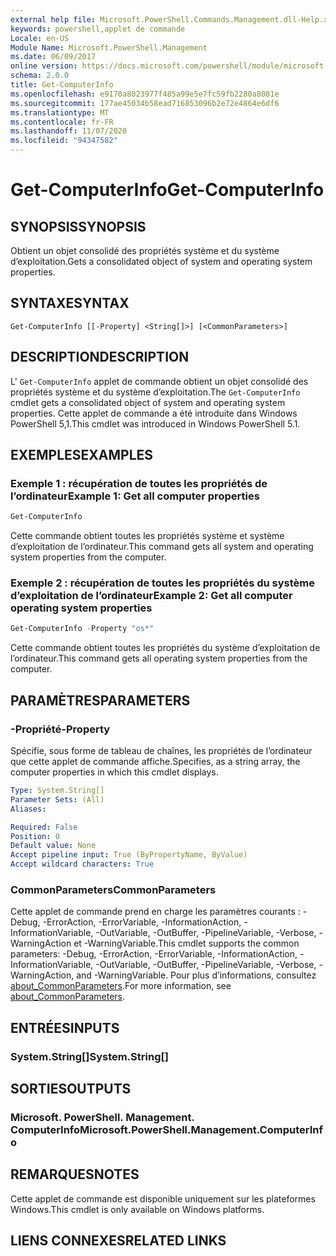 ```yaml
---
external help file: Microsoft.PowerShell.Commands.Management.dll-Help.xml
keywords: powershell,applet de commande
Locale: en-US
Module Name: Microsoft.PowerShell.Management
ms.date: 06/09/2017
online version: https://docs.microsoft.com/powershell/module/microsoft.powershell.management/get-computerinfo?view=powershell-7&WT.mc_id=ps-gethelp
schema: 2.0.0
title: Get-ComputerInfo
ms.openlocfilehash: e9170a8023977f485a99e5e7fc59fb2280a8081e
ms.sourcegitcommit: 177ae45034b58ead716853096b2e72e4864e6df6
ms.translationtype: MT
ms.contentlocale: fr-FR
ms.lasthandoff: 11/07/2020
ms.locfileid: "94347582"
---
```

# <span data-ttu-id="e957e-103">Get-ComputerInfo</span><span class="sxs-lookup"><span data-stu-id="e957e-103">Get-ComputerInfo</span></span>

## <span data-ttu-id="e957e-104">SYNOPSIS</span><span class="sxs-lookup"><span data-stu-id="e957e-104">SYNOPSIS</span></span>
<span data-ttu-id="e957e-105">Obtient un objet consolidé des propriétés système et du système d’exploitation.</span><span class="sxs-lookup"><span data-stu-id="e957e-105">Gets a consolidated object of system and operating system properties.</span></span>

## <span data-ttu-id="e957e-106">SYNTAXE</span><span class="sxs-lookup"><span data-stu-id="e957e-106">SYNTAX</span></span>

```
Get-ComputerInfo [[-Property] <String[]>] [<CommonParameters>]
```

## <span data-ttu-id="e957e-107">DESCRIPTION</span><span class="sxs-lookup"><span data-stu-id="e957e-107">DESCRIPTION</span></span>

<span data-ttu-id="e957e-108">L' `Get-ComputerInfo` applet de commande obtient un objet consolidé des propriétés système et du système d’exploitation.</span><span class="sxs-lookup"><span data-stu-id="e957e-108">The `Get-ComputerInfo` cmdlet gets a consolidated object of system and operating system properties.</span></span>
<span data-ttu-id="e957e-109">Cette applet de commande a été introduite dans Windows PowerShell 5,1.</span><span class="sxs-lookup"><span data-stu-id="e957e-109">This cmdlet was introduced in Windows PowerShell 5.1.</span></span>

## <span data-ttu-id="e957e-110">EXEMPLES</span><span class="sxs-lookup"><span data-stu-id="e957e-110">EXAMPLES</span></span>

### <span data-ttu-id="e957e-111">Exemple 1 : récupération de toutes les propriétés de l’ordinateur</span><span class="sxs-lookup"><span data-stu-id="e957e-111">Example 1: Get all computer properties</span></span>

```powershell
Get-ComputerInfo
```

<span data-ttu-id="e957e-112">Cette commande obtient toutes les propriétés système et système d’exploitation de l’ordinateur.</span><span class="sxs-lookup"><span data-stu-id="e957e-112">This command gets all system and operating system properties from the computer.</span></span>

### <span data-ttu-id="e957e-113">Exemple 2 : récupération de toutes les propriétés du système d’exploitation de l’ordinateur</span><span class="sxs-lookup"><span data-stu-id="e957e-113">Example 2: Get all computer operating system properties</span></span>

```powershell
Get-ComputerInfo -Property "os*"
```

<span data-ttu-id="e957e-114">Cette commande obtient toutes les propriétés du système d’exploitation de l’ordinateur.</span><span class="sxs-lookup"><span data-stu-id="e957e-114">This command gets all operating system properties from the computer.</span></span>

## <span data-ttu-id="e957e-115">PARAMÈTRES</span><span class="sxs-lookup"><span data-stu-id="e957e-115">PARAMETERS</span></span>

### <span data-ttu-id="e957e-116">-Propriété</span><span class="sxs-lookup"><span data-stu-id="e957e-116">-Property</span></span>

<span data-ttu-id="e957e-117">Spécifie, sous forme de tableau de chaînes, les propriétés de l’ordinateur que cette applet de commande affiche.</span><span class="sxs-lookup"><span data-stu-id="e957e-117">Specifies, as a string array, the computer properties in which this cmdlet displays.</span></span>

```yaml
Type: System.String[]
Parameter Sets: (All)
Aliases:

Required: False
Position: 0
Default value: None
Accept pipeline input: True (ByPropertyName, ByValue)
Accept wildcard characters: True
```

### <span data-ttu-id="e957e-118">CommonParameters</span><span class="sxs-lookup"><span data-stu-id="e957e-118">CommonParameters</span></span>

<span data-ttu-id="e957e-119">Cette applet de commande prend en charge les paramètres courants : -Debug, -ErrorAction, -ErrorVariable, -InformationAction, -InformationVariable, -OutVariable, -OutBuffer, -PipelineVariable, -Verbose, -WarningAction et -WarningVariable.</span><span class="sxs-lookup"><span data-stu-id="e957e-119">This cmdlet supports the common parameters: -Debug, -ErrorAction, -ErrorVariable, -InformationAction, -InformationVariable, -OutVariable, -OutBuffer, -PipelineVariable, -Verbose, -WarningAction, and -WarningVariable.</span></span> <span data-ttu-id="e957e-120">Pour plus d’informations, consultez [about_CommonParameters](../Microsoft.PowerShell.Core/About/about_CommonParameters.md).</span><span class="sxs-lookup"><span data-stu-id="e957e-120">For more information, see [about_CommonParameters](../Microsoft.PowerShell.Core/About/about_CommonParameters.md).</span></span>

## <span data-ttu-id="e957e-121">ENTRÉES</span><span class="sxs-lookup"><span data-stu-id="e957e-121">INPUTS</span></span>

### <span data-ttu-id="e957e-122">System.String[]</span><span class="sxs-lookup"><span data-stu-id="e957e-122">System.String[]</span></span>

## <span data-ttu-id="e957e-123">SORTIES</span><span class="sxs-lookup"><span data-stu-id="e957e-123">OUTPUTS</span></span>

### <span data-ttu-id="e957e-124">Microsoft. PowerShell. Management. ComputerInfo</span><span class="sxs-lookup"><span data-stu-id="e957e-124">Microsoft.PowerShell.Management.ComputerInfo</span></span>

## <span data-ttu-id="e957e-125">REMARQUES</span><span class="sxs-lookup"><span data-stu-id="e957e-125">NOTES</span></span>

<span data-ttu-id="e957e-126">Cette applet de commande est disponible uniquement sur les plateformes Windows.</span><span class="sxs-lookup"><span data-stu-id="e957e-126">This cmdlet is only available on Windows platforms.</span></span>

## <span data-ttu-id="e957e-127">LIENS CONNEXES</span><span class="sxs-lookup"><span data-stu-id="e957e-127">RELATED LINKS</span></span>
